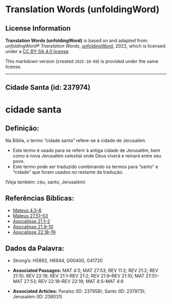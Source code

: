 # Translation Words (unfoldingWord)

## License Information

**Translation Words (unfoldingWord)** is based on and adapted from: _unfoldingWord® Translation Words_, [unfoldingWord](https://unfoldingword.org/utw), 2022, which is licensed under a [CC BY-SA 4.0 license](https://creativecommons.org/licenses/by-sa/4.0/legalcode.en).

This markdown version (created `2025-10-09`) is provided under the same license.



--------------------------------

## Cidade Santa (id: 237974)

cidade santa
============

Definição:
----------

Na Bíblia, o termo “cidade santa” refere\-se à cidade de Jerusalém.

* Este termo é usado para se referir à antiga cidade de Jerusalém, bem como à nova Jerusalém celestial onde Deus viverá e reinará entre seu povo.
* Este termo pode ser traduzido combinando os termos para “santo” e “cidade” que foram usados no restante da tradução.

(Veja também: céu, santo, Jerusalém)

Referências Bíblicas:
---------------------

* [Mateus 4\.5–6](https://ref.ly/Matt4:5-Matt4:6)
* [Mateus 27\.51–53](https://ref.ly/Matt27:51-Matt27:53)
* [Apocalipse 21\.1–2](https://ref.ly/Rev21:1-Rev21:2)
* [Apocalipse 21\.9–10](https://ref.ly/Rev21:9-Rev21:10)
* [Apocalipse 22\.18–19](https://ref.ly/Rev22:18-Rev22:19)

Dados da Palavra:
-----------------

* Strong’s: H5892, H6944, G00400, G41720

* **Associated Passages:** MAT 4:5; MAT 27:53; REV 11:2; REV 21:2; REV 21:10; REV 22:19; REV 21:1–REV 21:2; REV 21:9–REV 21:10; MAT 27:51–MAT 27:53; REV 22:18–REV 22:19; MAT 4:5–MAT 4:6
* **Associated Articles:** Paraíso (ID: 237958); Santo (ID: 237973); Jerusalém (ID: 238031)

